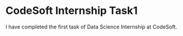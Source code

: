 #  CodeSoft Internship Task1
I have completed the first task of Data Science Internship at CodeSoft.

